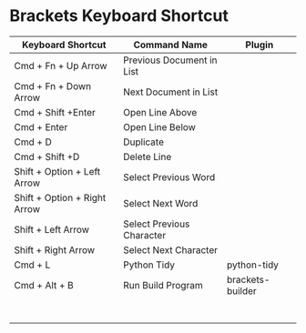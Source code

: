 # Brackets Keyboard Shortcut



| **Keyboard Shortcut**        | **Command Name**          | Plugin           |
| ---------------------------- | ------------------------- | ---------------- |
| Cmd + Fn + Up Arrow          | Previous Document in List |                  |
| Cmd + Fn + Down Arrow        | Next Document in List     |                  |
| Cmd + Shift +Enter           | Open Line Above           |                  |
| Cmd + Enter                  | Open Line Below           |                  |
| Cmd + D                      | Duplicate                 |                  |
| Cmd + Shift +D               | Delete Line               |                  |
| Shift + Option + Left Arrow  | Select Previous Word      |                  |
| Shift + Option + Right Arrow | Select Next Word          |                  |
| Shift + Left Arrow           | Select Previous Character |                  |
| Shift + Right Arrow          | Select Next Character     |                  |
| Cmd + L                      | Python Tidy               | python-tidy      |
| Cmd + Alt + B                | Run Build Program         | brackets-builder |
|                              |                           |                  |
|                              |                           |                  |
|                              |                           |                  |
|                              |                           |                  |
|                              |                           |                  |
|                              |                           |                  |
|                              |                           |                  |